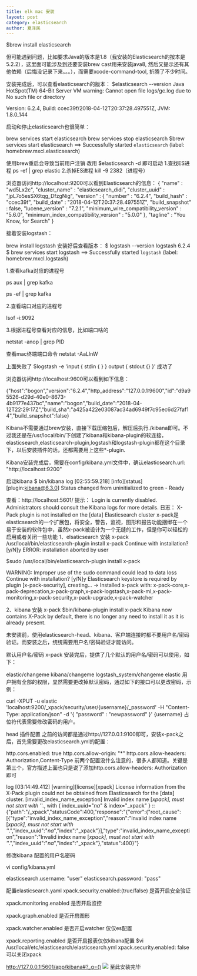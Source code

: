 ```yaml
---
title: elk mac 安装
layout: post
category: elasticsearch
author: 夏泽民
---
```

<!-- more -->
$brew install elasticsearch

但可能遇到问题，比如要求Java的版本是1.8（我安装的Elasticsearch的按本是5.2.2），这里面可能涉及到还要安装brew cast用来安装java8, 然后又提示还有其他依赖（后悔没记录下来。。。），而需要xcode-command-tool, 折腾了不少时间。

安装完成后，可以查看elasticsearch的版本：
$elasticsearch --version
Java HotSpot(TM) 64-Bit Server VM warning: Cannot open file logs/gc.log due to No such file or directory

Version: 6.2.4, Build: ccec39f/2018-04-12T20:37:28.497551Z, JVM: 1.8.0_144

启动和停止elasticsearch也很简单：

brew services start elasticsearch
brew services stop elasticsearch
$brew services start elasticsearch
==> Successfully started `elasticsearch` (label: homebrew.mxcl.elasticsearch)

使用brew重启会导致当前用户注销
改用 $elasticsearch -d 即可启动
1.查找ES进程
ps -ef | grep elastic
2.杀掉ES进程
kill -9 2382（进程号）

浏览器访问http://localhost:9200可以看到Elasticsearch的信息：
{
  "name" : "wd5Lx2c",
  "cluster_name" : "elasticsearch_didi",
  "cluster_uuid" : "jpL7o5esSX6tqg_DfzgNig",
  "version" : {
    "number" : "6.2.4",
    "build_hash" : "ccec39f",
    "build_date" : "2018-04-12T20:37:28.497551Z",
    "build_snapshot" : false,
    "lucene_version" : "7.2.1",
    "minimum_wire_compatibility_version" : "5.6.0",
    "minimum_index_compatibility_version" : "5.0.0"
  },
  "tagline" : "You Know, for Search"
}

接着安装logstash：

brew install logstash
安装好后查看版本：
$ logstash --version
logstash 6.2.4
$  brew services start   logstash
==> Successfully started `logstash` (label: homebrew.mxcl.logstash)

1.查看kafka对应的进程号

ps aux | grep kafka

ps -ef | grep kafka

2.查看端口对应的进程号

lsof  -i:9092

3.根据进程号查看对应的信息，比如端口啥的

netstat -anop | grep PID

查看mac终端端口命令 netstat -AaLlnW

上面失败了
$logstash -e 'input { stdin { } } output { stdout {} }'
成功了

浏览器访问http://localhost:9600可以看到如下信息：

{"host":"bogon","version":"6.2.4","http_address":"127.0.0.1:9600","id":"d9a95526-d29d-40e0-8673-4b9177e437bc","name":"bogon","build_date":"2018-04-12T22:29:17Z","build_sha":"a425a422e03087ac34ad6949f7c95ec6d27faf14","build_snapshot":false}

Kibana不需要通过brew安装，直接下载压缩包后，解压后执行./kibana即可。不过我还是在/usr/local/bin/下创建了kibana和kibana-plugin的软连接， elasticsearch,elasticsearch-plugin,logstash和logstash-plugin都在这个目录下，以后安装插件的话，还都需要用上这些*-plugin.

Kibana安装完成后，需要在config/kibana.yml文件中，确认elasticsearch.url: "http://localhost:9200"

启动kibana
$  bin/kibana
  log   [02:55:59.218] [info][status][plugin:kibana@6.3.0] Status changed from uninitialized to green - Ready

查看：http://localhost:5601/
提示：
Login is currently disabled. Administrators should consult the Kibana logs for more details.
日志：
X-Pack plugin is not installed on the [data] Elasticsearch cluster
x-pack是elasticsearch的一个扩展包，将安全，警告，监视，图形和报告功能捆绑在一个易于安装的软件包中，虽然x-pack被设计为一个无缝的工作，但是你可以轻松的启用或者关闭一些功能
1、elsaticsearch 安装 x-pack
/usr/local/bin/elasticsearch-plugin install x-pack
Continue with installation? [y/N]y
ERROR: installation aborted by user

$sudo /usr/local/bin/elasticsearch-plugin install x-pack

WARNING: Improper use of the sudo command could lead to data loss
Continue with installation? [y/N]y
Elasticsearch keystore is required by plugin [x-pack-security], creating...
-> Installed x-pack with: x-pack-core,x-pack-deprecation,x-pack-graph,x-pack-logstash,x-pack-ml,x-pack-monitoring,x-pack-security,x-pack-upgrade,x-pack-watcher

2、kibana 安装 x-pack
$bin/kibana-plugin install x-pack
Kibana now contains X-Pack by default, there is no longer any need to install it as it is already present.

未安装前，使用elasticsearch-head、kibana、客户端连接时都不要用户名/密码验证。而安装之后，统统需要用户名/密码验证才能访问。

默认用户名/密码
x-pack 安装完后，提供了几个默认的用户名/密码可以使用，如下：

elastic/changeme
kibana/changeme
logstash_system/changeme
elastic 用户拥有全部的权限，显然需要更改掉默认密码，通过如下的接口可以更改密码，示例：

curl -XPUT -u elastic 'localhost:9200/_xpack/security/user/{username}/_password' -H "Content-Type: application/json" -d '{
  "password" : "newpassword"
}'
{username} 占位符代表需要修改密码的用户。

head 插件配置
之前的访问都是通过http://127.0.0.1:9100即可，安装x-pack之后，首先需要更改elasticsearch.yml的配置：

http.cors.enabled: true
http.cors.allow-origin: "*"
http.cors.allow-headers: Authorization,Content-Type
前两个配置没什么注意的，很多人都知道。关键是第三个，官方描述上面也只是说了添加http.cors.allow-headers: Authorization即可

log   [03:14:49.412] [warning][license][xpack] License information from the X-Pack plugin could not be obtained from Elasticsearch for the [data] cluster. [invalid_index_name_exception] Invalid index name [_xpack], must not start with '_'., with { index_uuid="_na_" & index="_xpack" } :: {"path":"/_xpack","statusCode":400,"response":"{\"error\":{\"root_cause\":[{\"type\":\"invalid_index_name_exception\",\"reason\":\"Invalid index name [_xpack], must not start with '_'.\",\"index_uuid\":\"_na_\",\"index\":\"_xpack\"}],\"type\":\"invalid_index_name_exception\",\"reason\":\"Invalid index name [_xpack], must not start with '_'.\",\"index_uuid\":\"_na_\",\"index\":\"_xpack\"},\"status\":400}"}

修改kibana 配置的用户名密码

vi config/kibana.yml

elasticsearch.username: "user"
elasticsearch.password: "pass"

配置elasticsearch.yaml
xpack.security.enabled:(true/false)  是否开启安全验证

xpack.monitoring.enabled               是否开启监控

xpack.graph.enabled                           是否开启图形

xpack.watcher.enabled               是否开启watcher 仅仅es配置

xpack.reporting.enabled           是否开启报表仅仅kibana配置
$vi /usr/local/etc/elasticsearch/elasticsearch.yml
xpack.security.enabled: false
可以关闭xpack

http://127.0.0.1:5601/app/kibana#?_g=()
<img src="{{site.url}}{{site.baseurl}}/img/kibaba.png"/>
至此安装完毕


